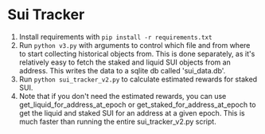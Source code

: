 # Sui Tracker

1. Install requirements with `pip install -r requirements.txt`
2. Run `python v3.py` with arguments to control which file and from where to start collecting historical objects from. This is done separately, as it's relatively easy to fetch the staked and liquid SUI objects from an address. This writes the data to a sqlite db called 'sui_data.db'.
3. Run `python sui_tracker_v2.py` to calculate estimated rewards for staked SUI.
4. Note that if you don't need the estimated rewards, you can use get_liquid_for_address_at_epoch or get_staked_for_address_at_epoch to get the liquid and staked SUI for an address at a given epoch. This is much faster than running the entire sui_tracker_v2.py script.